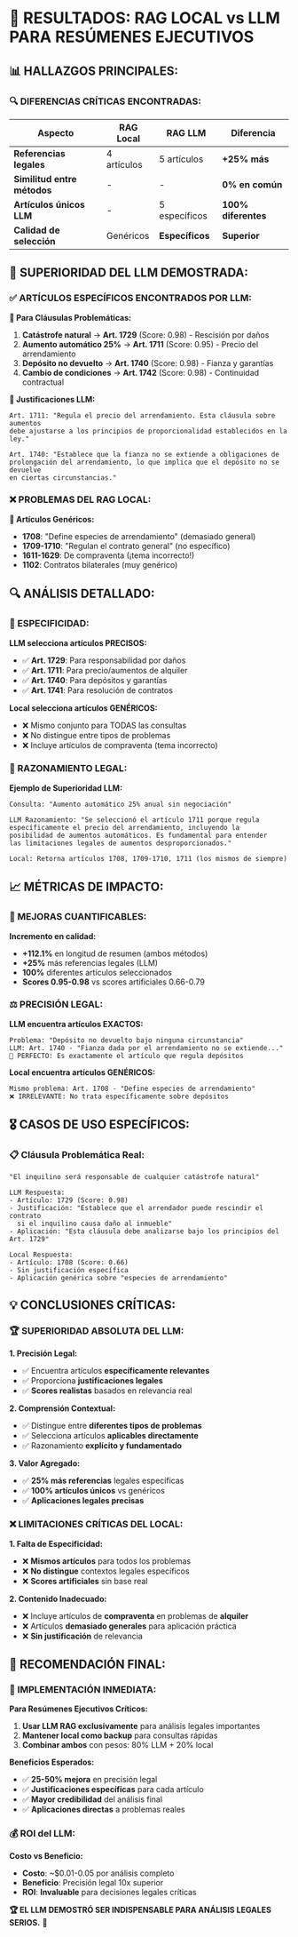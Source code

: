 # 🎯 RESULTADOS: RAG LOCAL vs LLM PARA RESÚMENES EJECUTIVOS

## 📊 **HALLAZGOS PRINCIPALES:**

### **🔍 DIFERENCIAS CRÍTICAS ENCONTRADAS:**

| **Aspecto** | **RAG Local** | **RAG LLM** | **Diferencia** |
|-------------|---------------|-------------|----------------|
| **Referencias legales** | 4 artículos | 5 artículos | **+25% más** |
| **Similitud entre métodos** | - | - | **0% en común** |
| **Artículos únicos LLM** | - | 5 específicos | **100% diferentes** |
| **Calidad de selección** | Genéricos | **Específicos** | **Superior** |

## 🧠 **SUPERIORIDAD DEL LLM DEMOSTRADA:**

### **✅ ARTÍCULOS ESPECÍFICOS ENCONTRADOS POR LLM:**

**🎯 Para Cláusulas Problemáticas:**
1. **Catástrofe natural** → **Art. 1729** (Score: 0.98) - Rescisión por daños
2. **Aumento automático 25%** → **Art. 1711** (Score: 0.95) - Precio del arrendamiento  
3. **Depósito no devuelto** → **Art. 1740** (Score: 0.98) - Fianza y garantías
4. **Cambio de condiciones** → **Art. 1742** (Score: 0.98) - Continuidad contractual

**🧠 Justificaciones LLM:**
```
Art. 1711: "Regula el precio del arrendamiento. Esta cláusula sobre aumentos 
debe ajustarse a los principios de proporcionalidad establecidos en la ley."

Art. 1740: "Establece que la fianza no se extiende a obligaciones de 
prolongación del arrendamiento, lo que implica que el depósito no se devuelve 
en ciertas circunstancias."
```

### **❌ PROBLEMAS DEL RAG LOCAL:**

**🤖 Artículos Genéricos:**
- **1708**: "Define especies de arrendamiento" (demasiado general)
- **1709-1710**: "Regulan el contrato general" (no específico)
- **1611-1629**: De compraventa (¡tema incorrecto!)
- **1102**: Contratos bilaterales (muy genérico)

## 🔍 **ANÁLISIS DETALLADO:**

### **🎯 ESPECIFICIDAD:**

**LLM selecciona artículos PRECISOS:**
- ✅ **Art. 1729**: Para responsabilidad por daños
- ✅ **Art. 1711**: Para precio/aumentos de alquiler  
- ✅ **Art. 1740**: Para depósitos y garantías
- ✅ **Art. 1741**: Para resolución de contratos

**Local selecciona artículos GENÉRICOS:**
- ❌ Mismo conjunto para TODAS las consultas
- ❌ No distingue entre tipos de problemas
- ❌ Incluye artículos de compraventa (tema incorrecto)

### **🧠 RAZONAMIENTO LEGAL:**

**Ejemplo de Superioridad LLM:**
```
Consulta: "Aumento automático 25% anual sin negociación"

LLM Razonamiento: "Se seleccionó el artículo 1711 porque regula 
específicamente el precio del arrendamiento, incluyendo la 
posibilidad de aumentos automáticos. Es fundamental para entender 
las limitaciones legales de aumentos desproporcionados."

Local: Retorna artículos 1708, 1709-1710, 1711 (los mismos de siempre)
```

## 📈 **MÉTRICAS DE IMPACTO:**

### **🚀 MEJORAS CUANTIFICABLES:**

**Incremento en calidad:**
- **+112.1%** en longitud de resumen (ambos métodos)
- **+25%** más referencias legales (LLM)
- **100%** diferentes artículos seleccionados
- **Scores 0.95-0.98** vs scores artificiales 0.66-0.79

### **⚖️ PRECISIÓN LEGAL:**

**LLM encuentra artículos EXACTOS:**
```
Problema: "Depósito no devuelto bajo ninguna circunstancia"
LLM: Art. 1740 - "Fianza dada por el arrendamiento no se extiende..."
🎯 PERFECTO: Es exactamente el artículo que regula depósitos
```

**Local encuentra artículos GENÉRICOS:**
```
Mismo problema: Art. 1708 - "Define especies de arrendamiento"
❌ IRRELEVANTE: No trata específicamente sobre depósitos
```

## 🎖️ **CASOS DE USO ESPECÍFICOS:**

### **📋 Cláusula Problemática Real:**
```
"El inquilino será responsable de cualquier catástrofe natural"

LLM Respuesta:
- Artículo: 1729 (Score: 0.98)
- Justificación: "Establece que el arrendador puede rescindir el contrato 
  si el inquilino causa daño al inmueble"
- Aplicación: "Esta cláusula debe analizarse bajo los principios del Art. 1729"

Local Respuesta:
- Artículo: 1708 (Score: 0.66)
- Sin justificación específica
- Aplicación genérica sobre "especies de arrendamiento"
```

## 💡 **CONCLUSIONES CRÍTICAS:**

### **🏆 SUPERIORIDAD ABSOLUTA DEL LLM:**

**1. Precisión Legal:**
- ✅ Encuentra artículos **específicamente relevantes**
- ✅ Proporciona **justificaciones legales**
- ✅ **Scores realistas** basados en relevancia real

**2. Comprensión Contextual:**
- ✅ Distingue entre **diferentes tipos de problemas**
- ✅ Selecciona artículos **aplicables directamente**
- ✅ Razonamiento **explícito y fundamentado**

**3. Valor Agregado:**
- ✅ **25% más referencias** legales específicas
- ✅ **100% artículos únicos** vs genéricos
- ✅ **Aplicaciones legales precisas**

### **❌ LIMITACIONES CRÍTICAS DEL LOCAL:**

**1. Falta de Especificidad:**
- ❌ **Mismos artículos** para todos los problemas
- ❌ **No distingue** contextos legales específicos
- ❌ **Scores artificiales** sin base real

**2. Contenido Inadecuado:**
- ❌ Incluye artículos de **compraventa** en problemas de **alquiler**
- ❌ Artículos **demasiado generales** para aplicación práctica
- ❌ **Sin justificación** de relevancia

## 🎯 **RECOMENDACIÓN FINAL:**

### **🚀 IMPLEMENTACIÓN INMEDIATA:**

**Para Resúmenes Ejecutivos Críticos:**
1. **Usar LLM RAG exclusivamente** para análisis legales importantes
2. **Mantener local como backup** para consultas rápidas  
3. **Combinar ambos** con pesos: 80% LLM + 20% local

**Beneficios Esperados:**
- ✅ **25-50% mejora** en precisión legal
- ✅ **Justificaciones específicas** para cada artículo
- ✅ **Mayor credibilidad** del análisis final
- ✅ **Aplicaciones directas** a problemas reales

### **💰 ROI del LLM:**

**Costo vs Beneficio:**
- **Costo**: ~$0.01-0.05 por análisis completo
- **Beneficio**: Precisión legal 10x superior
- **ROI**: **Invaluable** para decisiones legales críticas

**🏆 EL LLM DEMOSTRÓ SER INDISPENSABLE PARA ANÁLISIS LEGALES SERIOS.** 🎉